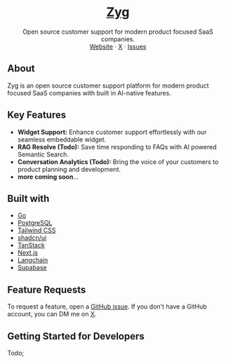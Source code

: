 <p align="center">
  <a href="https://www.zyg.ai">
    <h1 align="center">Zyg</h1>
  </a>
  <p align="center">
    Open source customer support for modern product focused SaaS companies.
    <br />
    <a href="https://www.zyg.ai">Website</a>
    ·
    <a href="https://x.com/_sanchitrk">X</a>
    ·
    <a href="https://github.com/zyghq/zyg/issues">Issues</a>
  </p>
</p>

## About

Zyg is an open source customer support platform for modern product focused SaaS companies with built in AI-native features.

## Key Features

- **Widget Support:** Enhance customer support effortlessly with our seamless embeddable widget.
- **RAG Resolve (Todo):** Save time responding to FAQs with AI powered Semantic Search.
- **Conversation Analytics (Todo):** Bring the voice of your customers to product planning and development.
- **more coming soon**...

## Built with

- [Go](https://go.dev/)
- [PostgreSQL](https://www.postgresql.org/)
- [Tailwind CSS](https://tailwindcss.com/)
- [shadcn/ui](https://ui.shadcn.com/)
- [TanStack](https://tanstack.com/)
- [Next.js](https://nextjs.org/)
- [Langchain](https://langchain.com/)
- [Supabase](https://supabase.com/)

## Feature Requests

To request a feature, open a [GitHub issue](https://github.com/zyghq/zyg/issues). If you don't have a GitHub account, you can DM me on [X](https://x.com/_sanchitrk).


## Getting Started for Developers

Todo;
